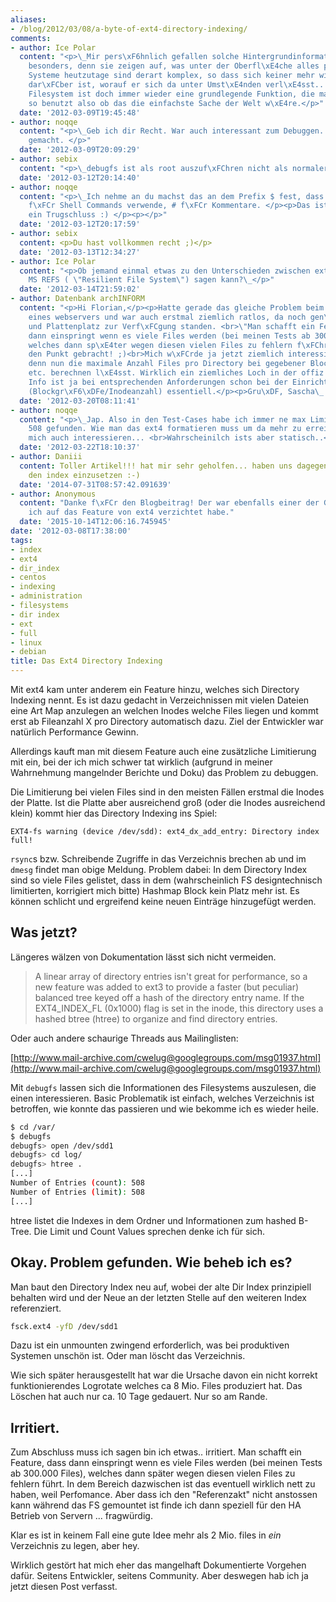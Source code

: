 ```yaml
---
aliases:
- /blog/2012/03/08/a-byte-of-ext4-directory-indexing/
comments:
- author: Ice Polar
  content: "<p>\_Mir pers\xF6hnlich gefallen solche Hintergrundinformationen ganz
    besonders, denn sie zeigen auf, was unter der Oberfl\xE4che alles passiert. Die
    Systeme heutzutage sind derart komplex, so dass sich keiner mehr wirklich im Klaren
    dar\xFCber ist, worauf er sich da unter Umst\xE4nden verl\xE4sst... Und so ein
    Filesystem ist doch immer wieder eine grundlegende Funktion, die man einfach mal
    so benutzt also ob das die einfachste Sache der Welt w\xE4re.</p>"
  date: '2012-03-09T19:45:48'
- author: noqqe
  content: "<p>\_Geb ich dir Recht. War auch interessant zum Debuggen. Hat Spa\xDF
    gemacht. </p>"
  date: '2012-03-09T20:09:29'
- author: sebix
  content: "<p>\_debugfs ist als root auszuf\xFChren nicht als normaler User</p>"
  date: '2012-03-12T20:14:40'
- author: noqqe
  content: "<p>\_Ich nehme an du machst das an dem Prefix $ fest, dass ich als Identifier
    f\xFCr Shell Commands verwende, # f\xFCr Kommentare. </p><p>Das ist jedenfalls
    ein Trugschluss :) </p><p></p>"
  date: '2012-03-12T20:17:59'
- author: sebix
  content: <p>Du hast vollkommen recht ;)</p>
  date: '2012-03-13T12:34:27'
- author: Ice Polar
  content: "<p>Ob jemand einmal etwas zu den Unterschieden zwischen ext4 und dem neuen
    MS REFS ( \"Resilient File System\") sagen kann?\_</p>"
  date: '2012-03-14T21:59:02'
- author: Datenbank archINFORM
  content: "<p>Hi Florian,</p><p>Hatte gerade das gleiche Problem beim zwischencache
    eines webservers und war auch erstmal ziemlich ratlos, da noch gen\xFCgend Inodes
    und Plattenplatz zur Verf\xFCgung standen. <br>\"Man schafft ein Feature,<br>dass
    dann einspringt wenn es viele Files werden (bei meinen Tests ab 300.000<br>Files),
    welches dann sp\xE4ter wegen diesen vielen Files zu fehlern f\xFChrt.\" gut auf
    den Punkt gebracht! ;)<br>Mich w\xFCrde ja jetzt ziemlich interessieren, wie sich
    denn nun die maximale Anzahl Files pro Directory bei gegebener Blockgr\xF6\xDFe,
    etc. berechnen l\xE4sst. Wirklich ein ziemliches Loch in der offiz. Doku. Diese
    Info ist ja bei entsprechenden Anforderungen schon bei der Einrichtung der Partition
    (Blockgr\xF6\xDFe/Inodeanzahl) essentiell.</p><p>Gru\xDF, Sascha\_ \_ </p>"
  date: '2012-03-20T08:11:41'
- author: noqqe
  content: "<p>\_Jap. Also in den Test-Cases habe ich immer ne max Limit Count von
    508 gefunden. Wie man das ext4 formatieren muss um da mehr zu erreichen w\xFCrde
    mich auch interessieren... <br>Wahrscheinilch ists aber statisch..</p>"
  date: '2012-03-22T18:10:37'
- author: Daniii
  content: Toller Artikel!!! hat mir sehr geholfen... haben uns dagegen entschieden
    den index einzusetzen :-)
  date: '2014-07-31T08:57:42.091639'
- author: Anonymous
  content: "Danke f\xFCr den Blogbeitrag! Der war ebenfalls einer der Gr\xFCnde, wodurch
    ich auf das Feature von ext4 verzichtet habe."
  date: '2015-10-14T12:06:16.745945'
date: '2012-03-08T17:38:00'
tags:
- index
- ext4
- dir_index
- centos
- indexing
- administration
- filesystems
- dir index
- ext
- full
- linux
- debian
title: Das Ext4 Directory Indexing
---
```


Mit ext4 kam unter anderem ein Feature hinzu, welches sich Directory Indexing
nennt. Es ist dazu gedacht in Verzeichnissen mit vielen Dateien eine Art Map
anzulegen an welchen Inodes welche Files liegen und kommt erst ab Fileanzahl X
pro Directory automatisch dazu. Ziel der Entwickler war natürlich Performance Gewinn.

Allerdings kauft man mit diesem Feature auch eine zusätzliche Limitierung mit
ein, bei der ich mich schwer tat wirklich (aufgrund in meiner Wahrnehmung
mangelnder Berichte und Doku) das Problem zu debuggen.

Die Limitierung bei vielen Files sind in den meisten Fällen erstmal die Inodes
der Platte. Ist die Platte aber ausreichend groß (oder die Inodes ausreichend
klein) kommt hier das Directory Indexing ins Spiel:

```
EXT4-fs warning (device /dev/sdd): ext4_dx_add_entry: Directory index full!
```

`rsync`s bzw. Schreibende Zugriffe in das Verzeichnis brechen ab und im `dmesg`
findet man obige Meldung. Problem dabei: In dem Directory Index sind so viele
Files gelistet, dass in dem (wahrscheinlich FS designtechnisch limitierten,
korrigiert mich bitte) Hashmap Block kein Platz mehr ist. Es können schlicht
und ergreifend keine neuen Einträge hinzugefügt werden.

## Was jetzt?

Längeres wälzen von Dokumentation lässt sich nicht vermeiden.

> A linear array of directory entries isn't great for performance, so a new
> feature was added to ext3 to provide a faster (but peculiar) balanced tree keyed
> off a hash of the directory entry name. If the EXT4_INDEX_FL (0x1000) flag is
> set in the inode, this directory uses a hashed btree (htree) to organize and
> find directory entries.

Oder auch andere schaurige Threads aus Mailinglisten:

[http://www.mail-archive.com/cwelug@googlegroups.com/msg01937.html](http://www.mail-archive.com/cwelug@googlegroups.com/msg01937.html)

Mit `debugfs` lassen sich die Informationen des Filesystems
auszulesen, die einen interessieren. Basic Problematik ist einfach, welches
Verzeichnis ist betroffen, wie konnte das passieren und wie bekomme ich es wieder heile.

``` bash
$ cd /var/
$ debugfs
debugfs> open /dev/sdd1
debugfs> cd log/
debugfs> htree .
[...]
Number of Entries (count): 508
Number of Entries (limit): 508
[...]
```
htree listet die Indexes in dem Ordner und Informationen zum hashed B-Tree. Die
Limit und Count Values sprechen denke ich für sich.

## Okay. Problem gefunden. Wie beheb ich es?

Man baut den Directory Index neu auf, wobei der alte Dir Index prinzipiell
behalten wird und der Neue an der letzten Stelle auf den weiteren Index
referenziert.

``` bash
fsck.ext4 -yfD /dev/sdd1
```

Dazu ist ein unmounten zwingend erforderlich, was bei produktiven Systemen
unschön ist. Oder man löscht das Verzeichnis.

Wie sich später herausgestellt hat war die Ursache davon ein nicht korrekt
funktionierendes Logrotate welches ca 8 Mio. Files produziert hat. Das Löschen
hat auch nur ca. 10 Tage gedauert. Nur so am Rande.

## Irritiert.

Zum Abschluss muss ich sagen bin ich etwas.. irritiert. Man schafft ein
Feature, dass dann einspringt wenn es viele Files werden (bei meinen Tests ab
300.000 Files), welches dann später wegen diesen vielen Files zu fehlern führt.
In dem Bereich dazwischen ist das eventuell wirklich nett zu haben, weil
Perfomance. Aber dass ich den "Referenzakt" nicht anstossen kann während das FS
gemountet ist finde ich dann speziell für den HA Betrieb von Servern ...
fragwürdig.

Klar es ist in keinem Fall eine gute Idee mehr als 2 Mio. files in *ein*
Verzeichnis zu legen, aber hey.

Wirklich gestört hat mich eher das mangelhaft Dokumentierte Vorgehen dafür.
Seitens Entwickler, seitens Community. Aber deswegen hab ich ja jetzt diesen
Post verfasst.
